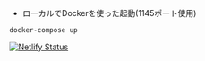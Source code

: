 - ローカルでDockerを使った起動(1145ポート使用)
```
docker-compose up
```

[![Netlify Status](https://api.netlify.com/api/v1/badges/93d960d4-1bf1-496e-b74b-dd2cda8ce949/deploy-status)](https://app.netlify.com/sites/web-ai-speaker/deploys)
